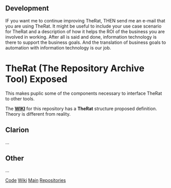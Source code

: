 ## Development
IF you want me to continue improving TheRat, THEN send me an e-mail that you are using TheRat.
 It might be useful to include your use case scenario for TheRat and a description of how it helps the ROI of the business you are involved in working.
 After all is said and done, information technology is there to support the business goals. 
 And the translation of business goals to automation with information technology is our job.


# TheRat (The Repository Archive Tool) Exposed
This makes puplic some of the components necessary to interface TheRat to other tools. 

The [**WIKI**](https://github.com/RobertArtigas/TheRatExposed/wiki) for this repository has a **TheRat** structure proposed definition. Theory is different from reality.

## Clarion
...

## Other
...



[Code](https://github.com/RobertArtigas/TheRatExposed) 
[Wiki](https://github.com/RobertArtigas/TheRatExposed/wiki) 
[Main](https://github.com/RobertArtigas) 
[Repositories](https://github.com/RobertArtigas?tab=repositories)


